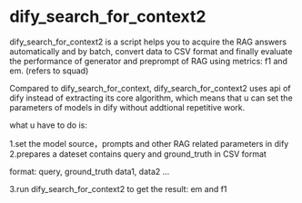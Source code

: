 # dify_search_for_context2 

dify_search_for_context2 is a script helps you to acquire the RAG answers automatically and by batch, convert data to CSV format and finally evaluate the performance of generator and preprompt of RAG using metrics: f1 and em. (refers to squad)

Compared to dify_search_for_context, dify_search_for_context2 uses api of dify instead of extracting its core algorithm, which means that u can set the parameters of models in dify without addtional repetitive work. 

what u have to do is:

1.set the model source，prompts and other RAG related parameters in dify
2.prepares a dateset contains query and ground_truth in CSV format

  format:
    query, ground_truth
    data1, data2
    ...

3.run dify_search_for_context2 to get the result: em and f1
